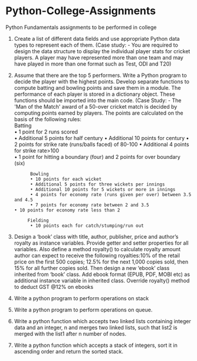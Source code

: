 # Python-College-Assignments
Python Fundamentals assignments to be performed in college

1. Create a list of different data fields and use appropriate Python data types to represent each of them. (Case study: - You are required to design the data structure to display the individual player stats for cricket players. A player may have represented more than one team and may have played in more than one format such as Test, ODI and T20) 

2. Assume that there are the top 5 performers. Write a Python program to decide the player with the highest points. Develop separate functions to compute batting and bowling points and save them in a module. The performance of each player is stored in a dictionary object. These functions should be imported into the main code.  (Case Study: - The 'Man of the Match' award of a 50-over cricket match is decided by computing points earned by players. The points are calculated on the basis of the following rules:  
             Batting                         
             • 1 point for 2 runs scored                         
             • Additional 5 points for half century 
             • Additional 10 points for century 
             • 2 points for strike rate (runs/balls faced) of 80-100                         • Additional 4 points for strike rate>100                    
             • 1 point for hitting a boundary (four) and 2 points for over 
             boundary (six)              
             
             Bowling                        
             • 10 points for each wicket                        
             • Additional 5 points for three wickets per innings                
             • Additional 10 points for 5 wickets or more in innings            
             • 4 points for economy rate (runs given per over) between 3.5 and 4.5                        
             • 7 points for economy rate between 2 and 3.5                                   • 10 points for economy rate less than 2                
            
            Fielding                        
             • 10 points each for catch/stumping/run out 
             
3. Design a ‘book’ class with title, author, publisher, price and author’s royalty as instance variables. Provide getter and setter properties for all variables. Also define a method royalty() to calculate royalty amount author can expect to receive the following royalties:10% of the retail price on the first 500 copies; 12.5% for the next 1,000 copies sold, then 15% for all further copies sold.         Then design a new ‘ebook’ class inherited from ‘book’ class. Add ebook format (EPUB,    PDF, MOBI etc) as additional instance variable in inherited class.  Override royalty() method to deduct GST @12% on ebooks

4. Write a python program to perform operations  on stack  

5. Write a python program to perform operations on queue.

6. Write a python function which accepts two linked lists containing integer data and an integer, n and merges two linked lists, such that list2 is merged with the list1 after n number of nodes.

7. Write a python function which accepts a stack of integers, sort it in 
ascending order and return the sorted stack. 


